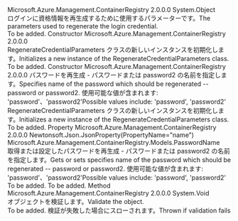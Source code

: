 <Type Name="RegenerateCredentialParameters" FullName="Microsoft.Azure.Management.ContainerRegistry.Models.RegenerateCredentialParameters">
  <TypeSignature Language="C#" Value="public class RegenerateCredentialParameters" />
  <TypeSignature Language="ILAsm" Value=".class public auto ansi beforefieldinit RegenerateCredentialParameters extends System.Object" />
  <TypeSignature Language="DocId" Value="T:Microsoft.Azure.Management.ContainerRegistry.Models.RegenerateCredentialParameters" />
  <TypeSignature Language="VB.NET" Value="Public Class RegenerateCredentialParameters" />
  <TypeSignature Language="F#" Value="type RegenerateCredentialParameters = class" />
  <AssemblyInfo>
    <AssemblyName>Microsoft.Azure.Management.ContainerRegistry</AssemblyName>
    <AssemblyVersion>2.0.0.0</AssemblyVersion>
  </AssemblyInfo>
  <Base>
    <BaseTypeName>System.Object</BaseTypeName>
  </Base>
  <Interfaces />
  <Docs>
    <summary>
            <span data-ttu-id="e55bc-101">ログインに資格情報を再生成するために使用するパラメーターです。</span><span class="sxs-lookup"><span data-stu-id="e55bc-101">The parameters used to regenerate the login credential.</span></span>
            </summary>
    <remarks>To be added.</remarks>
  </Docs>
  <Members>
    <Member MemberName=".ctor">
      <MemberSignature Language="C#" Value="public RegenerateCredentialParameters ();" />
      <MemberSignature Language="ILAsm" Value=".method public hidebysig specialname rtspecialname instance void .ctor() cil managed" />
      <MemberSignature Language="DocId" Value="M:Microsoft.Azure.Management.ContainerRegistry.Models.RegenerateCredentialParameters.#ctor" />
      <MemberSignature Language="VB.NET" Value="Public Sub New ()" />
      <MemberType>Constructor</MemberType>
      <AssemblyInfo>
        <AssemblyName>Microsoft.Azure.Management.ContainerRegistry</AssemblyName>
        <AssemblyVersion>2.0.0.0</AssemblyVersion>
      </AssemblyInfo>
      <Parameters />
      <Docs>
        <summary>
            <span data-ttu-id="e55bc-102">RegenerateCredentialParameters クラスの新しいインスタンスを初期化します。</span><span class="sxs-lookup"><span data-stu-id="e55bc-102">Initializes a new instance of the RegenerateCredentialParameters class.</span></span>
            </summary>
        <remarks>To be added.</remarks>
      </Docs>
    </Member>
    <Member MemberName=".ctor">
      <MemberSignature Language="C#" Value="public RegenerateCredentialParameters (Microsoft.Azure.Management.ContainerRegistry.Models.PasswordName name);" />
      <MemberSignature Language="ILAsm" Value=".method public hidebysig specialname rtspecialname instance void .ctor(valuetype Microsoft.Azure.Management.ContainerRegistry.Models.PasswordName name) cil managed" />
      <MemberSignature Language="DocId" Value="M:Microsoft.Azure.Management.ContainerRegistry.Models.RegenerateCredentialParameters.#ctor(Microsoft.Azure.Management.ContainerRegistry.Models.PasswordName)" />
      <MemberSignature Language="VB.NET" Value="Public Sub New (name As PasswordName)" />
      <MemberSignature Language="F#" Value="new Microsoft.Azure.Management.ContainerRegistry.Models.RegenerateCredentialParameters : Microsoft.Azure.Management.ContainerRegistry.Models.PasswordName -&gt; Microsoft.Azure.Management.ContainerRegistry.Models.RegenerateCredentialParameters" Usage="new Microsoft.Azure.Management.ContainerRegistry.Models.RegenerateCredentialParameters name" />
      <MemberType>Constructor</MemberType>
      <AssemblyInfo>
        <AssemblyName>Microsoft.Azure.Management.ContainerRegistry</AssemblyName>
        <AssemblyVersion>2.0.0.0</AssemblyVersion>
      </AssemblyInfo>
      <Parameters>
        <Parameter Name="name" Type="Microsoft.Azure.Management.ContainerRegistry.Models.PasswordName" />
      </Parameters>
      <Docs>
        <param name="name"><span data-ttu-id="e55bc-103">パスワードを再生成 - パスワードまたは password2 の名前を指定します。</span><span class="sxs-lookup"><span data-stu-id="e55bc-103">Specifies name of the password which should be regenerated -- password or password2.</span></span> <span data-ttu-id="e55bc-104">使用可能な値が含まれます: 'password'、'password2'</span><span class="sxs-lookup"><span data-stu-id="e55bc-104">Possible values include: 'password', 'password2'</span></span></param>
        <summary>
            <span data-ttu-id="e55bc-105">RegenerateCredentialParameters クラスの新しいインスタンスを初期化します。</span><span class="sxs-lookup"><span data-stu-id="e55bc-105">Initializes a new instance of the RegenerateCredentialParameters class.</span></span>
            </summary>
        <remarks>To be added.</remarks>
      </Docs>
    </Member>
    <Member MemberName="Name">
      <MemberSignature Language="C#" Value="public Microsoft.Azure.Management.ContainerRegistry.Models.PasswordName Name { get; set; }" />
      <MemberSignature Language="ILAsm" Value=".property instance valuetype Microsoft.Azure.Management.ContainerRegistry.Models.PasswordName Name" />
      <MemberSignature Language="DocId" Value="P:Microsoft.Azure.Management.ContainerRegistry.Models.RegenerateCredentialParameters.Name" />
      <MemberSignature Language="VB.NET" Value="Public Property Name As PasswordName" />
      <MemberSignature Language="F#" Value="member this.Name : Microsoft.Azure.Management.ContainerRegistry.Models.PasswordName with get, set" Usage="Microsoft.Azure.Management.ContainerRegistry.Models.RegenerateCredentialParameters.Name" />
      <MemberType>Property</MemberType>
      <AssemblyInfo>
        <AssemblyName>Microsoft.Azure.Management.ContainerRegistry</AssemblyName>
        <AssemblyVersion>2.0.0.0</AssemblyVersion>
      </AssemblyInfo>
      <Attributes>
        <Attribute>
          <AttributeName>Newtonsoft.Json.JsonProperty(PropertyName="name")</AttributeName>
        </Attribute>
      </Attributes>
      <ReturnValue>
        <ReturnType>Microsoft.Azure.Management.ContainerRegistry.Models.PasswordName</ReturnType>
      </ReturnValue>
      <Docs>
        <summary>
            <span data-ttu-id="e55bc-106">取得または設定したパスワードを再生成 - パスワードまたは password2 の名前を指定します。</span><span class="sxs-lookup"><span data-stu-id="e55bc-106">Gets or sets specifies name of the password which should be regenerated -- password or password2.</span></span> <span data-ttu-id="e55bc-107">使用可能な値が含まれます: 'password'、'password2'</span><span class="sxs-lookup"><span data-stu-id="e55bc-107">Possible values include: 'password', 'password2'</span></span>
            </summary>
        <value>To be added.</value>
        <remarks>To be added.</remarks>
      </Docs>
    </Member>
    <Member MemberName="Validate">
      <MemberSignature Language="C#" Value="public virtual void Validate ();" />
      <MemberSignature Language="ILAsm" Value=".method public hidebysig newslot virtual instance void Validate() cil managed" />
      <MemberSignature Language="DocId" Value="M:Microsoft.Azure.Management.ContainerRegistry.Models.RegenerateCredentialParameters.Validate" />
      <MemberSignature Language="VB.NET" Value="Public Overridable Sub Validate ()" />
      <MemberSignature Language="F#" Value="abstract member Validate : unit -&gt; unit&#xA;override this.Validate : unit -&gt; unit" Usage="regenerateCredentialParameters.Validate " />
      <MemberType>Method</MemberType>
      <AssemblyInfo>
        <AssemblyName>Microsoft.Azure.Management.ContainerRegistry</AssemblyName>
        <AssemblyVersion>2.0.0.0</AssemblyVersion>
      </AssemblyInfo>
      <ReturnValue>
        <ReturnType>System.Void</ReturnType>
      </ReturnValue>
      <Parameters />
      <Docs>
        <summary>
            <span data-ttu-id="e55bc-108">オブジェクトを検証します。</span><span class="sxs-lookup"><span data-stu-id="e55bc-108">Validate the object.</span></span>
            </summary>
        <remarks>To be added.</remarks>
        <exception cref="T:Microsoft.Rest.ValidationException">
            <span data-ttu-id="e55bc-109">検証が失敗した場合にスローされます。</span><span class="sxs-lookup"><span data-stu-id="e55bc-109">Thrown if validation fails</span></span>
            </exception>
      </Docs>
    </Member>
  </Members>
</Type>